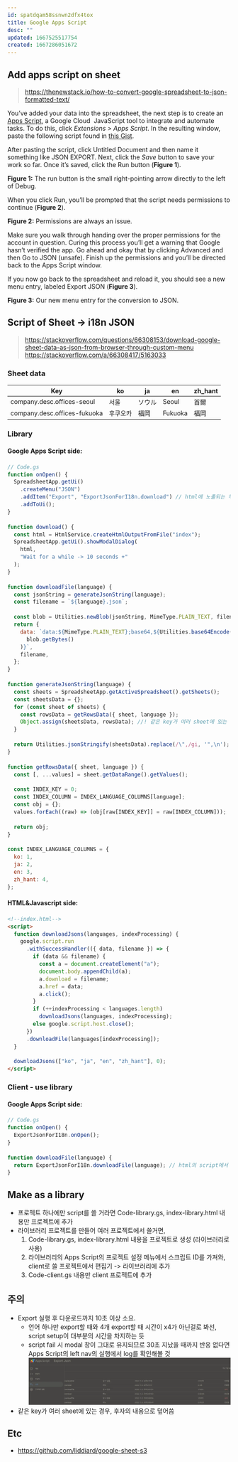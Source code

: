 ```yaml
---
id: spatdqam58ssnwn2dfx4tox
title: Google Apps Script
desc: ""
updated: 1667525517754
created: 1667286051672
---
```


## Add apps script on sheet

> https://thenewstack.io/how-to-convert-google-spreadsheet-to-json-formatted-text/

You’ve added your data into the spreadsheet, the next step is to create an [Apps Script](https://developers.google.com/apps-script), a Google Cloud  JavaScript tool to integrate and automate tasks. To do this, click _Extensions > Apps Script_. In the resulting window, paste the following script found in [this Gist](https://gist.githubusercontent.com/pamelafox/1878143/raw/6c23f71231ce1fa09be2d515f317ffe70e4b19aa/exportjson.js).

After pasting the script, click Untitled Document and then name it something like JSON EXPORT. Next, click the _Save_ button to save your work so far. Once it’s saved, click the Run button (**Figure 1**).

**Figure 1:** The run button is the small right-pointing arrow directly to the left of Debug.

When you click Run, you’ll be prompted that the script needs permissions to continue (**Figure 2**).

**Figure 2:** Permissions are always an issue.

Make sure you walk through handing over the proper permissions for the account in question. Curing this process you’ll get a warning that Google hasn’t verified the app. Go ahead and okay that by clicking Advanced and then Go to JSON (unsafe). Finish up the permissions and you’ll be directed back to the Apps Script window.

If you now go back to the spreadsheet and reload it, you should see a new menu entry, labeled Export JSON (**Figure 3**).

**Figure 3:** Our new menu entry for the conversion to JSON.

## Script of Sheet -> i18n JSON

> https://stackoverflow.com/questions/66308153/download-google-sheet-data-as-json-from-browser-through-custom-menu  
> https://stackoverflow.com/a/66308417/5163033

### Sheet data

| Key                          | ko       | ja     | en      | zh_hant |
| ---------------------------- | -------- | ------ | ------- | ------- |
| company.desc.offices-seoul   | 서울     | ソウル | Seoul   | 首爾    |
| company.desc.offices-fukuoka | 후쿠오카 | 福岡   | Fukuoka | 福岡    |

### Library

#### Google Apps Script side:

```js
// Code.gs
function onOpen() {
  SpreadsheetApp.getUi()
    .createMenu("JSON")
    .addItem("Export", "ExportJsonForI18n.download") // html에 노출되는 부분은 library의 namespace가 필요
    .addToUi();
}

function download() {
  const html = HtmlService.createHtmlOutputFromFile("index");
  SpreadsheetApp.getUi().showModalDialog(
    html,
    "Wait for a while -> 10 seconds +"
  );
}

function downloadFile(language) {
  const jsonString = generateJsonString(language);
  const filename = `${language}.json`;

  const blob = Utilities.newBlob(jsonString, MimeType.PLAIN_TEXT, filename);
  return {
    data: `data:${MimeType.PLAIN_TEXT};base64,${Utilities.base64Encode(
      blob.getBytes()
    )}`,
    filename,
  };
}

function generateJsonString(language) {
  const sheets = SpreadsheetApp.getActiveSpreadsheet().getSheets();
  const sheetsData = {};
  for (const sheet of sheets) {
    const rowsData = getRowsData({ sheet, language });
    Object.assign(sheetsData, rowsData); //! 같은 key가 여러 sheet에 있는 경우, 후자의 내용으로 덮어씀
  }

  return Utilities.jsonStringify(sheetsData).replace(/\",/gi, '",\n'); //! git diff로 관리하기 위해 줄바꿈 추가
}

function getRowsData({ sheet, language }) {
  const [, ...values] = sheet.getDataRange().getValues();

  const INDEX_KEY = 0;
  const INDEX_COLUMN = INDEX_LANGUAGE_COLUMNS[language];
  const obj = {};
  values.forEach((raw) => (obj[raw[INDEX_KEY]] = raw[INDEX_COLUMN]));

  return obj;
}

const INDEX_LANGUAGE_COLUMNS = {
  ko: 1,
  ja: 2,
  en: 3,
  zh_hant: 4,
};
```

#### HTML&Javascript side:

```html
<!--index.html-->
<script>
  function downloadJsons(languages, indexProcessing) {
    google.script.run
      .withSuccessHandler(({ data, filename }) => {
        if (data && filename) {
          const a = document.createElement("a");
          document.body.appendChild(a);
          a.download = filename;
          a.href = data;
          a.click();
        }
        if (++indexProcessing < languages.length)
          downloadJsons(languages, indexProcessing);
        else google.script.host.close();
      })
      .downloadFile(languages[indexProcessing]);
  }

  downloadJsons(["ko", "ja", "en", "zh_hant"], 0);
</script>
```

### Client - use library

#### Google Apps Script side:

```js
// Code.gs
function onOpen() {
  ExportJsonForI18n.onOpen();
}

function downloadFile(language) {
  return ExportJsonForI18n.downloadFile(language); // html의 script에서 호출하므로 library의 namespace를 연결시켜줌
}
```

## Make as a library

- 프로젝트 하나에만 script를 쓸 거라면 Code-library.gs, index-library.html 내용만 프로젝트에 추가
- 라이브러리 프로젝트를 만들어 여러 프로젝트에서 쓸거면,
  1. Code-library.gs, index-library.html 내용을 프로젝트로 생성 (라이브러리로 사용)
  2. 라이브러리의 Apps Script의 프로젝트 설정 메뉴에서 스크립트 ID를 가져와, client로 쓸 프로젝트에서 편집기 -> 라이브러리에 추가
  3. Code-client.gs 내용만 client 프로젝트에 추가

## 주의

- Export 실행 후 다운로드까지 10초 이상 소요.
  - 언어 하나만 export할 때와 4개 export할 때 시간이 x4가 아닌걸로 봐선, script setup이 대부분의 시간을 차지하는 듯
  - script fail 시 modal 창이 그대로 유지되므로 30초 지났을 때까지 반응 없다면 Apps Script의 left nav의 실행에서 log를 확인해볼 것 ![](assets/images/google__apps-script__log.webp)
- 같은 key가 여러 sheet에 있는 경우, 후자의 내용으로 덮어씀

## Etc

- https://github.com/liddiard/google-sheet-s3
